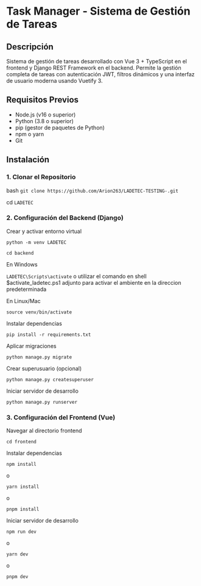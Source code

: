 # Task Manager - Sistema de Gestión de Tareas

## Descripción
Sistema de gestión de tareas desarrollado con Vue 3 + TypeScript en el frontend y Django REST Framework en el backend. Permite la gestión completa de tareas con autenticación JWT, filtros dinámicos y una interfaz de usuario moderna usando Vuetify 3.

## Requisitos Previos
- Node.js (v16 o superior)
- Python (3.8 o superior)
- pip (gestor de paquetes de Python)
- npm o yarn
- Git

## Instalación

### 1. Clonar el Repositorio
bash
`git clone https://github.com/Arion263/LADETEC-TESTING-.git`

cd `LADETEC`

### 2. Configuración del Backend (Django)

Crear y activar entorno virtual

`python -m venv LADETEC`

`cd backend`

En Windows

`LADETEC\Scripts\activate` o utilizar el comando en shell $activate_ladetec.ps1 adjunto para activar el ambiente en la direccion predeterminada

En Linux/Mac

`source venv/bin/activate`

Instalar dependencias

`pip install -r requirements.txt`

Aplicar migraciones

`python manage.py migrate`

Crear superusuario (opcional)

`python manage.py createsuperuser`

Iniciar servidor de desarrollo

`python manage.py runserver`

### 3. Configuración del Frontend (Vue)

Navegar al directorio frontend

`cd frontend`

Instalar dependencias

`npm install`

o

`yarn install`

o

`pnpm install`

Iniciar servidor de desarrollo

`npm run dev`

o

`yarn dev`

o

`pnpm dev`

